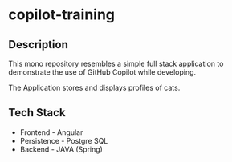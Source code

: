 
# copilot-training

## Description

This mono repository resembles a simple full stack application to demonstrate the use of GitHub Copilot while developing.

The Application stores and displays profiles of cats.

## Tech Stack

- Frontend - Angular
- Persistence - Postgre SQL
- Backend - JAVA (Spring)